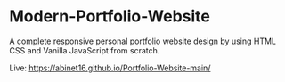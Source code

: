 # Modern-Portfolio-Website
A complete responsive personal portfolio website design by using HTML CSS and Vanilla JavaScript from scratch.

Live: <a href="https://abinet16.github.io/Portfolio-Website-main/" target="_blank">https://abinet16.github.io/Portfolio-Website-main/</a>
